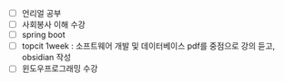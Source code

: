 - [ ] 언리얼 공부
- [ ] 사회봉사 이해 수강
- [ ] spring boot
- [ ] topcit 1week : 소프트웨어 개발 및 데이터베이스 pdf를 중점으로 강의 듣고, obsidian 작성
- [ ] 윈도우프로그래밍 수강